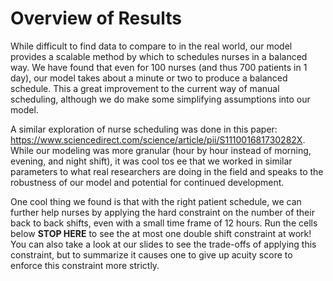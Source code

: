 # Overview of Results
While difficult to find data to compare to in the real world, our model provides a scalable method by which to schedules nurses in a balanced way. We have found that even for 100 nurses (and thus 700 patients in 1 day), our model takes about a minute or two to produce a balanced schedule. This a great improvement to the current way of manual scheduling, although we do make some simplifying assumptions into our model.

A similar exploration of nurse scheduling was done in this paper: https://www.sciencedirect.com/science/article/pii/S111001681730282X. While our modeling was more granular (hour by hour instead of morning, evening, and night shift), it was cool tos ee that we worked in similar parameters to what real researchers are doing in the field and speaks to the robustness of our model and potential for continued development.

One cool thing we found is that with the right patient schedule, we can further help nurses by applying the hard constraint on the number of their back to back shifts, even with a small time frame of 12 hours. Run the cells below **STOP HERE** to see the at most one double shift constraint at work! You can also take a look at our slides to see the trade-offs of applying this constraint, but to summarize it causes one to give up acuity score to enforce this constraint more strictly.